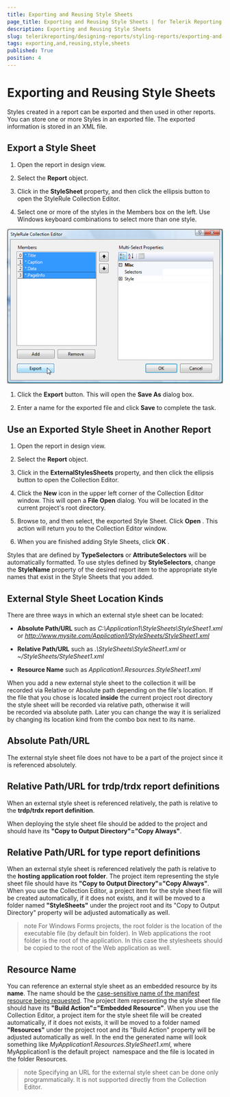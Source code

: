 ```yaml
---
title: Exporting and Reusing Style Sheets
page_title: Exporting and Reusing Style Sheets | for Telerik Reporting Documentation
description: Exporting and Reusing Style Sheets
slug: telerikreporting/designing-reports/styling-reports/exporting-and-reusing-style-sheets
tags: exporting,and,reusing,style,sheets
published: True
position: 4
---
```


# Exporting and Reusing Style Sheets



Styles created in a report can be exported and then used in other reports. You can store one or more Styles in an exported file. The exported information is stored in an XML file.

## Export a Style Sheet

1. Open the report in design view.

1. Select the __Report__ object.

1. Click in the __StyleSheet__ property, and then click the ellipsis button to open the StyleRule Collection Editor.

1. Select one or more of the styles in the Members box on the left. Use Windows keyboard combinations to select more than one style.  

  ![](images/ReportStyleExport.png)

1. Click the __Export__ button. This will open the __Save As__ dialog box.

1. Enter a name for the exported file and click __Save__ to complete the task.

## Use an Exported Style Sheet in Another Report

1. Open the report in design view.

1. Select the __Report__ object.

1. Click in the __ExternalStylesSheets__ property, and then click the ellipsis button to open the Collection Editor.

1. Click the __New__ icon in the upper left corner of the Collection Editor window. This will open a __File Open__ dialog. You will be located in the current project's root directory.

1. Browse to, and then select, the exported Style Sheet. Click __Open__ . This action will return you to the Collection Editor window.

1. When you are finished adding Style Sheets, click __OK__ .

Styles that are defined by __TypeSelectors__ or __AttributeSelectors__ will be automatically formatted. To use styles defined by __StyleSelectors__, change the __StyleName__ property of the desired report item to the appropriate style names that exist in the Style Sheets that you added.         

## External Style Sheet Location Kinds

There are three ways in which an external style sheet can be located:

*  __Absolute Path/URL__ such as *C:\Application1\StyleSheets\StyleSheet1.xml* or *http://www.mysite.com/Application1/StyleSheets/StyleSheet1.xml* 

*  __Relative Path/URL__ such as *.\StyleSheets\StyleSheet1.xml* or *~/StyleSheets/StyleSheet1.xml* 

*  __Resource Name__ such as *Application1.Resources.StyleSheet1.xml* 

When you add a new external style sheet to the collection it will be recorded via Relative or Absolute path depending on the file's location. If the file that you chose is located __inside__ the current project root directory the style sheet will be recorded via relative path, otherwise it will be recorded via absolute path. Later you can change the way it is serialized by changing its location kind from the combo box next to its name.         

## Absolute Path/URL

The external style sheet file does not have to be a part of the project since it is referenced absolutely.

## Relative Path/URL for trdp/trdx report definitions

When an external style sheet is referenced relatively, the path is relative to the           __trdp/trdx report definition__.         

When deploying the style sheet file should be added to the project and           should have its __"Copy to Output Directory"="Copy Always"__.         

## Relative Path/URL for type report definitions

When an external style sheet is referenced relatively the path is relative to the           __hosting application root folder__. The project item representing the style sheet file           should have its __"Copy to Output Directory"="Copy Always"__. When you use           the Collection Editor, a project item for the style sheet file will be created automatically, if           it does not exists, and it will be moved to a folder named __"StyleSheets"__           under the project root and its "Copy to Output Directory" property will be adjusted automatically as well.         

>note For Windows Forms projects, the root folder is the location of the executable file (by default bin folder).             In Web applications the root folder is the root of the application. In this case the stylesheets should be copied to the root of the Web application as well.           


## Resource Name

You can reference an external style sheet as an embedded resource by its __name__.           The name should be the [case-sensitive name of the manifest resource being requested](http://msdn.microsoft.com/en-us/library/xc4235zt(VS.80).aspx).           The project item representing the style sheet file should have its __"Build Action"="Embedded Resource"__.           When you use the Collection Editor, a project item for the style sheet file will be created automatically, if it does           not exists, it will be moved to a folder named __"Resources"__ under the project root and its           "Build Action" property will be adjusted automatically as well. In the end the generated name will look something like           *MyApplication1.Resources.StyleSheet1.xml*, where MyApplication1 is the default project            namespace and the file is located in the folder Resources.         

>note Specifying an URL for the external style sheet can be done only programmatically. It is not supported directly from the Collection Editor.


